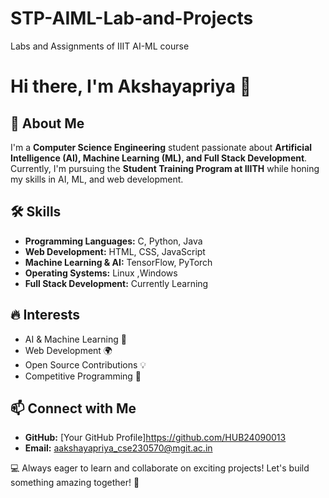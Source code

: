 # STP-AIML-Lab-and-Projects
Labs and Assignments of IIIT AI-ML course

# Hi there, I'm Akshayapriya 👋  

## 🚀 About Me  
I'm a **Computer Science Engineering** student passionate about **Artificial Intelligence (AI), Machine Learning (ML), and Full Stack Development**. Currently, I'm pursuing the **Student Training Program at IIITH** while honing my skills in AI, ML, and web development.  

## 🛠 Skills  
- **Programming Languages:** C, Python, Java  
- **Web Development:** HTML, CSS, JavaScript  
- **Machine Learning & AI:** TensorFlow, PyTorch  
- **Operating Systems:** Linux ,Windows
- **Full Stack Development:** Currently Learning  

## 🔥 Interests  
- AI & Machine Learning 🤖  
- Web Development 🌍  
- Open Source Contributions 💡  
- Competitive Programming 🚀  

## 📫 Connect with Me  
- **GitHub:** [Your GitHub Profile]https://github.com/HUB24090013   
- **Email:** aakshayapriya_cse230570@mgit.ac.in 

💻 Always eager to learn and collaborate on exciting projects! Let's build something amazing together! 🚀  
